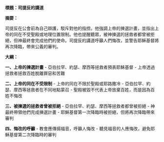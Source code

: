 **標題：司提反的講道**

**摘要：**

司提反在公會前為自己辯護，駁斥對他的指控。他強調上帝的揀選計畫，並指出上帝的同在不受聖殿或地理位置限制。他也提醒聽眾，被神揀選的拯救者都曾被拒絕，但神最終會完成他們的使命。司提反的講道呼籲人們悔改，並警告耶穌基督將再次降臨，帶來公義的審判。

**大綱：**

**一、上帝的揀選計畫**
    - 亞伯拉罕、約瑟、摩西等拯救者預表耶穌基督
    - 上帝透過拯救者拯救百姓脫離罪惡和苦難

**二、上帝的同在不受限制**
    - 上帝的同在不限於聖殿或耶路撒冷
    - 亞伯拉罕、約瑟、摩西等拯救者在不同地點蒙召
    - 聖殿被毀不代表上帝放棄百姓，而是因為百姓不悔改

**三、被揀選的拯救者曾被拒絕**
    - 亞伯拉罕、約瑟、摩西等拯救者都曾被拒絕
    - 神最終帶領他們完成揀選計畫
    - 耶穌基督第一次降臨時被拒絕，但將再次降臨帶來審判

**四、悔改的呼籲**
    - 教會應傳揚福音，呼籲人悔改
    - 聽見福音的人應悔改，避免耶穌基督第二次降臨時的審判